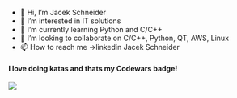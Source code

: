 - 👋 Hi, I’m Jacek Schneider
- 👀 I’m interested in IT solutions
- 🌱 I’m currently learning Python and C/C++
- 💞️ I’m looking to collaborate on C/C++, Python, QT, AWS, Linux
- 📫 How to reach me ->linkedin Jacek Schneider

 ####   I love doing katas and thats my Codewars badge!
  
![](https://www.codewars.com/users/JSchneider/badges/large)
<!---
schneiderautomatyka/schneiderautomatyka is a ✨ special ✨ repository because its `README.md` (this file) appears on your GitHub profile.
You can click the Preview link to take a look at your changes.
--->
